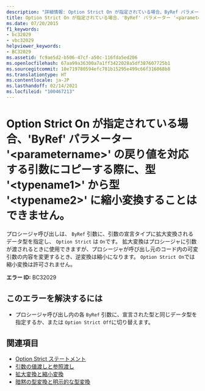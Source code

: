 ```yaml
---
description: "詳細情報: Option Strict On が指定されている場合、ByRef パラメーター '<parametername>' の戻り値を対応する引数にコピーする際に、型 '<typename1>' から型 '<typename2>' に縮小変換することはできません"
title: Option Strict On が指定されている場合、'ByRef' パラメーター '<parametername>' の戻り値を対応する引数にコピーする際に、型 '<typename1>' から型 '<typename2>' に縮小変換することはできません。
ms.date: 07/20/2015
f1_keywords:
- bc32029
- vbc32029
helpviewer_keywords:
- BC32029
ms.assetid: fc9ae5d2-b506-47cf-a50c-116fda5ed206
ms.openlocfilehash: 67aa99a36300a7a1ff3422028a5df387607725b1
ms.sourcegitcommit: 10e719780594efc781b15295e499c66f316068b8
ms.translationtype: HT
ms.contentlocale: ja-JP
ms.lasthandoff: 02/14/2021
ms.locfileid: "100467213"
---
```

# <a name="option-strict-on-disallows-narrowing-from-type-typename1-to-type-typename2-in-copying-the-value-of-byref-parameter-parametername-back-to-the-matching-argument"></a>Option Strict On が指定されている場合、'ByRef' パラメーター '\<parametername>' の戻り値を対応する引数にコピーする際に、型 '\<typename1>' から型 '\<typename2>' に縮小変換することはできません。

プロシージャ呼び出しは、 `ByRef` 引数に、引数の宣言タイプに拡大変換されるデータ型を指定し、 `Option Strict` は `On`です。 拡大変換はプロシージャに引数が渡されるときに使用できますが、プロシージャが呼び出し元のコード内の可変引数の内容を変更するとき、逆変換は縮小になります。 `Option Strict On`では縮小変換は許可されません。  
  
 **エラー ID:** BC32029  
  
## <a name="to-correct-this-error"></a>このエラーを解決するには  
  
- プロシージャ呼び出し内の各 `ByRef` 引数に、宣言された型と同じデータ型を指定するか、または `Option Strict Off`に切り替えます。  
  
## <a name="see-also"></a>関連項目

- [Option Strict ステートメント](../language-reference/statements/option-strict-statement.md)
- [引数の値渡しと参照渡し](../programming-guide/language-features/procedures/passing-arguments-by-value-and-by-reference.md)
- [拡大変換と縮小変換](../programming-guide/language-features/data-types/widening-and-narrowing-conversions.md)
- [暗黙の型変換と明示的な型変換](../programming-guide/language-features/data-types/implicit-and-explicit-conversions.md)
